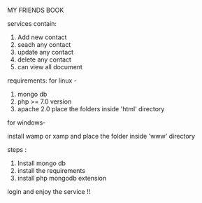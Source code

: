 MY FRIENDS BOOK 

services contain:
1) Add new contact
2) seach any contact
3) update any contact
4) delete any contact
5) can view all document

requirements: 
for linux -
1) mongo db
2) php >= 7.0 version
3) apache 2.0
place the folders inside 'html' directory

for windows-

install wamp or xamp and place the folder inside 'www' directory


steps :

1) Install mongo db
2) install the requirements
3) install php mongodb extension


login and enjoy the service !!
